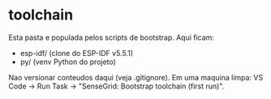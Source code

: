 # toolchain
Esta pasta e populada pelos scripts de bootstrap. Aqui ficam:
- esp-idf/ (clone do ESP-IDF v5.5.1)
- py/ (venv Python do projeto)

Nao versionar conteudos daqui (veja .gitignore). Em uma maquina limpa:
VS Code → Run Task → "SenseGrid: Bootstrap toolchain (first run)".

